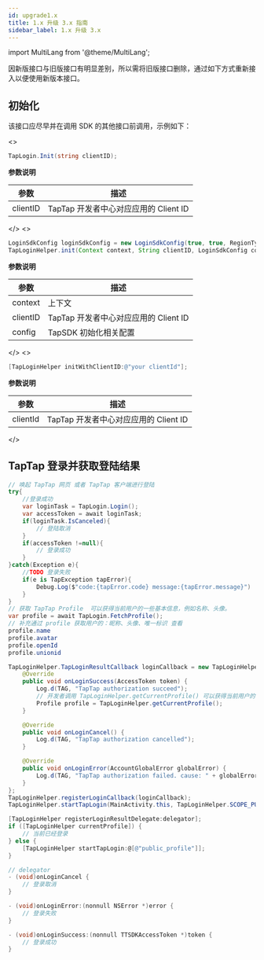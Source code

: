 ```yaml
---
id: upgrade1.x
title: 1.x 升级 3.x 指南
sidebar_label: 1.x 升级 3.x
---
```


import MultiLang from '@theme/MultiLang';

因新版接口与旧版接口有明显差别，所以需将旧版接口删除，通过如下方式重新接入以便使用新版本接口。

## 初始化

该接口应尽早并在调用 SDK 的其他接口前调用，示例如下：

<MultiLang>
<>

```cs
TapLogin.Init(string clientID);
```

**参数说明**

参数  | 描述
| ------ | ------ |
clientID | TapTap 开发者中心对应应用的 Client ID

</>
<>

```java
LoginSdkConfig loginSdkConfig = new LoginSdkConfig(true, true, RegionType.CN);
TapLoginHelper.init(Context context, String clientID, LoginSdkConfig config);
```

**参数说明**

参数  | 描述
| ------ | ------ |
context | 上下文
clientID | TapTap 开发者中心对应应用的 Client ID
config | TapSDK 初始化相关配置

</>
<>

```objectivec
[TapLoginHelper initWithClientID:@"your clientId"];
```
**参数说明**

参数  | 描述
| ------ | ------ |
clientId | TapTap 开发者中心对应应用的 Client ID

</>


</MultiLang>


## TapTap 登录并获取登陆结果

<MultiLang>


```cs
// 唤起 TapTap 网页 或者 TapTap 客户端进行登陆
try{
    //登录成功
    var loginTask = TapLogin.Login();
    var accessToken = await loginTask;
    if(loginTask.IsCanceled){
        // 登陆取消
    }
    if(accessToken !=null){
        // 登录成功
    }
}catch(Exception e){
    //TODO 登录失败
    if(e is TapException tapError){
        Debug.Log($"code:{tapError.code} message:{tapError.message}")
    }
}
// 获取 TapTap Profile  可以获得当前用户的一些基本信息，例如名称、头像。
var profile = await TapLogin.FetchProfile();
// 补充通过 profile 获取用户的：昵称、头像、唯一标识 查看 
profile.name  
profile.avatar 
profile.openId
profile.unionid
```

```java
TapLoginHelper.TapLoginResultCallback loginCallback = new TapLoginHelper.TapLoginResultCallback() {
    @Override
    public void onLoginSuccess(AccessToken token) {
        Log.d(TAG, "TapTap authorization succeed");
        // 开发者调用 TapLoginHelper.getCurrentProfile() 可以获得当前用户的一些基本信息，例如名称、头像。
        Profile profile = TapLoginHelper.getCurrentProfile();
    }

    @Override
    public void onLoginCancel() {
        Log.d(TAG, "TapTap authorization cancelled");
    }

    @Override
    public void onLoginError(AccountGlobalError globalError) {
        Log.d(TAG, "TapTap authorization failed. cause: " + globalError.getMessage());
    }
};
TapLoginHelper.registerLoginCallback(loginCallback);
TapLoginHelper.startTapLogin(MainActivity.this, TapLoginHelper.SCOPE_PUBLIC_PROFILE);
```

```objectivec
[TapLoginHelper registerLoginResultDelegate:delegator];
if ([TapLoginHelper currentProfile]) {
    // 当前已经登录
} else {
    [TapLoginHelper startTapLogin:@[@"public_profile"]];
}

// delegator
- (void)onLoginCancel {
    // 登录取消
}

- (void)onLoginError:(nonnull NSError *)error {
    // 登录失败
}

- (void)onLoginSuccess:(nonnull TTSDKAccessToken *)token {
    // 登录成功
}
```

</MultiLang>